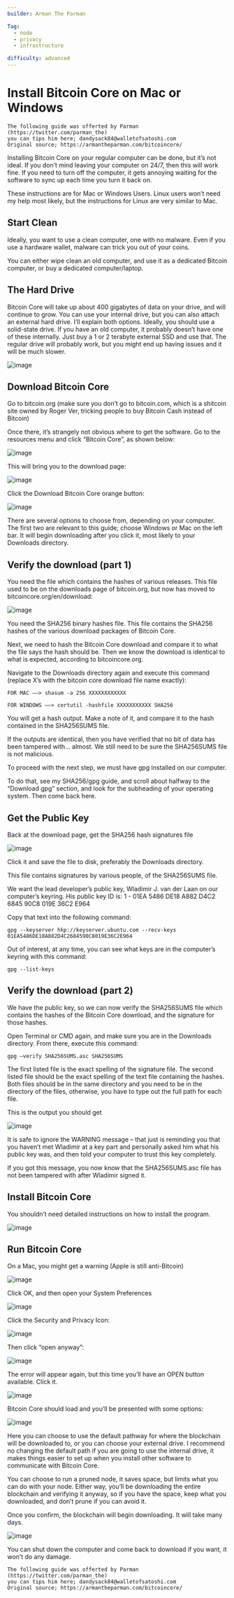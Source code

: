 ```yaml
---
builder: Arman The Parman

Tag:
  - node
  - privacy
  - infrastructure

difficulty: advanced
---
```




# Install Bitcoin Core on Mac or Windows



    The following guide was offerted by Parman (https://twitter.com/parman_the)
    you can tips him here; dandysack84@walletofsatoshi.com
    Original source; https://armantheparman.com/bitcoincore/



Installing Bitcoin Core on your regular computer can be done, but it’s not ideal. If you don’t mind leaving your computer on 24/7, then this will work fine. If you need to turn off the computer, it gets annoying waiting for the software to sync up each time you turn it back on.

These instructions are for Mac or Windows Users. Linux users won’t need my help most likely, but the instructions for Linux are very similar to Mac.

## Start Clean

Ideally, you want to use a clean computer, one with no malware. Even if you use a hardware wallet, malware can trick you out of your coins.

You can either wipe clean an old computer, and use it as a dedicated Bitcoin computer, or buy a dedicated computer/laptop.

## The Hard Drive

Bitcoin Core will take up about 400 gigabytes of data on your drive, and will continue to grow. You can use your internal drive, but you can also attach an external hard drive. I’ll explain both options. Ideally, you should use a solid-state drive. If you have an old computer, it probably doesn’t have one of these internally. Just buy a 1 or 2 terabyte external SSD and use that. The regular drive will probably work, but you might end up having issues and it will be much slower.

![image](assets\1.png)

## Download Bitcoin Core

Go to bitcoin.org (make sure you don’t go to bitcoin.com, which is a shitcoin site owned by Roger Ver, tricking people to buy Bitcoin Cash instead of Bitcoin)

Once there, it’s strangely not obvious where to get the software. Go to the resources menu and click “Bitcoin Core”, as shown below:

![image](assets\2.png)

This will bring you to the download page:

![image](assets\3.png)


Click the Download Bitcoin Core orange button:

![image](assets\4.png)


There are several options to choose from, depending on your computer. The first two are relevant to this guide; choose Windows or Mac on the left bar. It will begin downloading after you click it, most likely to your Downloads directory.

## Verify the download (part 1)

You need the file which contains the hashes of various releases. This file used to be on the downloads page of bitcoin.org, but now has moved to bitcoincore.org/en/download:

![image](assets\5.png)


You need the SHA256 binary hashes file. This file contains the SHA256 hashes of the various download packages of Bitcoin Core.

Next, we need to hash the Bitcoin Core download and compare it to what the file says the hash should be. Then we know the download is identical to what is expected, according to bitcoincore.org.

Navigate to the Downloads directory again and execute this command (replace X’s with the bitcoin core download file name exactly):

    FOR MAC —–> shasum -a 256 XXXXXXXXXXXX

    FOR WINDOWS —–> certutil -hashfile XXXXXXXXXXX SHA256

You will get a hash output. Make a note of it, and compare it to the hash contained in the SHA256SUMS file.

If the outputs are identical, then you have verified that no bit of data has been tampered with… almost. We still need to be sure the SHA256SUMS file is not malicious.

To proceed with the next step, we must have gpg installed on our computer.

To do that, see my SHA256/gpg guide, and scroll about halfway to the “Download gpg” section, and look for the subheading of your operating system. Then come back here.

## Get the Public Key

Back at the download page, get the SHA256 hash signatures file

![image](assets\6.png)


Click it and save the file to disk, preferably the Downloads directory.

This file contains signatures by various people, of the SHA256SUMS file.

We want the lead developer’s public key, Wladimir J. van der Laan on our computer’s keyring. His public key ID is:
    1 -  01EA 5486 DE18 A882 D4C2  6845 90C8 019E 36C2 E964

Copy that text into the following command:

    gpg --keyserver hkp://keyserver.ubuntu.com --recv-keys 01EA5486DE18A882D4C2684590C8019E36C2E964

Out of interest, at any time, you can see what keys are in the computer’s keyring with this command:

    gpg --list-keys

## Verify the download (part 2)

We have the public key, so we can now verify the SHA256SUMS file which contains the hashes of the Bitcoin Core download, and the signature for those hashes.

Open Terminal or CMD again, and make sure you are in the Downloads directory. From there, execute this command:

    gpg –verify SHA256SUMS.asc SHA256SUMS

The first listed file is the exact spelling of the signature file. The second listed file should be the exact spelling of the text file containing the hashes. Both files should be in the same directory and you need to be in the directory of the files, otherwise, you have to type out the full path for each file.

This is the output you should get

![image](assets\7.png)

It is safe to ignore the WARNING message – that just is reminding you that you haven’t met Wladimir at a key part and personally asked him what his public key was, and then told your computer to trust this key completely.

If you got this message, you now know that the SHA256SUMS.asc file has not been tampered with after Wladimir signed it.

## Install Bitcoin Core

You shouldn’t need detailed instructions on how to install the program.

![image](assets\8.png)

## Run Bitcoin Core

On a Mac, you might get a warning (Apple is still anti-Bitcoin)

![image](assets\9.png)

Click OK, and then open your System Preferences

![image](assets\10.png)

Click the Security and Privacy Icon:

![image](assets\11.png)

Then click “open anyway”:

![image](assets\12.png)

The error will appear again, but this time you’ll have an OPEN button available. Click it.

![image](assets\13.png)

Bitcoin Core should load and you’ll be presented with some options:

![image](assets\14.png)

Here you can choose to use the default pathway for where the blockchain will be downloaded to, or you can choose your external drive. I recommend no changing the default path if you are going to use the internal drive, it makes things easier to set up when you install other software to communicate with Bitcoin Core.

You can choose to run a pruned node, it saves space, but limits what you can do with your node. Either way, you’ll be downloading the entire blockchain and verifying it anyway, so if you have the space, keep what you downloaded, and don’t prune if you can avoid it.

Once you confirm, the blockchain will begin downloading. It will take many days.

![image](assets\15.png)

You can shut down the computer and come back to download if you want, it won’t do any damage.

    The following guide was offerted by Parman (https://twitter.com/parman_the)
    you can tips him here; dandysack84@walletofsatoshi.com
    Original source; https://armantheparman.com/bitcoincore/

